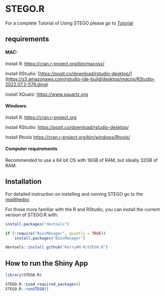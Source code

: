 
<!-- README.md is generated from README.Rmd. Please edit that file -->

# STEGO.R

<!-- badges: start -->
<!-- badges: end -->

For a complete Tutorial of Using STEGO please go to [Tutorial](https://readthedocs.org/projects/stegor-documents/)

## requirements
#### MAC:
Install R: https://cran.r-project.org/bin/macosx/ 

Install RStudio: [https://posit.co/download/rstudio-desktop/](https://s3.amazonaws.com/rstudio-ide-build/desktop/macos/RStudio-2022.07.2-576.dmg)

install XQuatz: https://www.xquartz.org

#### Windows:
Install R: https://cran.r-project.org

Install RStudio: https://posit.co/download/rstudio-desktop/

Install Rtools https://cran.r-project.org/bin/windows/Rtools/

#### Computer requirements
Recommended to use a 64 bit OS with 16GB of RAM, but ideally 32GB of RAM.

## Installation

For detailed instruction on installing and running STEGO go to the [readthedoc](https://stego.readthedocs.io/en/latest/)

For those more familiar with the R and RStudio, you can install the current version of STEGO.R with:
``` r
install.packages("devtools")

if (!require("BiocManager", quietly = TRUE))
    install.packages("BiocManager")

devtools::install_github("KerryAM-R/STEGO.R")
```

## How to run the Shiny App

``` r
library(STEGO.R)

STEGO.R::Load_required_packages()
STEGO.R::runSTEGO()
```


